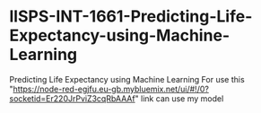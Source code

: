 # llSPS-INT-1661-Predicting-Life-Expectancy-using-Machine-Learning
Predicting Life Expectancy using Machine Learning
For use this "https://node-red-egjfu.eu-gb.mybluemix.net/ui/#!/0?socketid=Er220JrPviZ3cqRbAAAf" link can use my model
